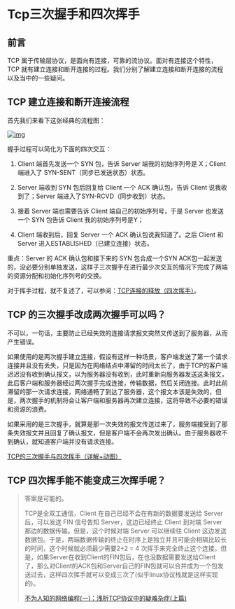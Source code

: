Tcp三次握手和四次挥手
===
## 前言

TCP 属于传输层协议，是面向有连接，可靠的流协议。面对有连接这个特性，TCP 就有建立连接和断开连接的过程。我们分别了解建立连接和断开连接的流程以及当中的一些疑问。

## TCP 建立连接和断开连接流程

首先我们来看下这张经典的流程图：

[![img](http://www.52im.net/data/attachment/forum/201708/28/105123g2lejy56ffwyeyef.jpg)](http://www.52im.net/data/attachment/forum/201708/28/105123g2lejy56ffwyeyef.jpg)

握手过程可以简化为下面的四次交互：

1. Client 端首先发送一个 SYN 包，告诉 Server 端我的初始序列号是 X；Client 端进入了 SYN-SENT（同步已发送状态）状态。

2. Server 端收到 SYN 包后回复给 Client 一个 ACK 确认包，告诉 Client 说我收到了；Server 端进入了SYN-RCVD（同步收到）状态。

3. 接着 Server 端也需要告诉 Client 端自己的初始序列号，于是 Server 也发送一个 SYN 包告诉 Client 我的初始序列号是Y；

4. Client 端收到后，回复 Server 一个 ACK 确认包说我知道了。之后 Client 和 Server 进入ESTABLISHED（已建立连接）状态。


重点：Server 的 ACK 确认包和接下来的 SYN 包合成一个SYN ACK包一起发送的，没必要分别单独发送，这样子三次握手在进行最少次交互的情况下完成了两端的资源分配和初始化序列号的交换。

对于挥手过程，就不复述了，可以参阅：[TCP连接的释放（四次挥手）](https://blog.csdn.net/qzcsu/article/details/72861891)。

## TCP 的三次握手改成两次握手可以吗？

不可以，一句话，主要防止已经失效的连接请求报文突然又传送到了服务器，从而产生错误。

如果使用的是两次握手建立连接，假设有这样一种场景，客户端发送了第一个请求连接并且没有丢失，只是因为在网络结点中滞留的时间太长了，由于TCP的客户端迟迟没有收到确认报文，以为服务器没有收到，此时重新向服务器发送这条报文，此后客户端和服务器经过两次握手完成连接，传输数据，然后关闭连接。此时此前滞留的那一次请求连接，网络通畅了到达了服务器，这个报文本该是失效的，但是，两次握手的机制将会让客户端和服务器再次建立连接，这将导致不必要的错误和资源的浪费。

如果采用的是三次握手，就算是那一次失效的报文传送过来了，服务端接受到了那条失效报文并且回复了确认报文，但是客户端不会再次发出确认。由于服务器收不到确认，就知道客户端并没有请求连接。

[TCP的三次握手与四次挥手（详解+动图）](https://blog.csdn.net/qzcsu/article/details/72861891)

## TCP 四次挥手能不能变成三次挥手呢？

> 答案是可能的。
>
> TCP是全双工通信，Client 在自己已经不会在有新的数据要发送给 Server 后，可以发送 FIN 信号告知 Server，这边已经终止 Client 到对端 Server 那边的数据传输。但是，这个时候对端 Server 可以继续往 Client 这边发送数据包。于是，两端数据传输的终止在时序上是独立并且可能会相隔比较长的时间，这个时候就必须最少需要2+2 = 4 次挥手来完全终止这个连接。但是，如果Server在收到Client的FIN包后，在也没数据需要发送给Client了，那么对Client的ACK包和Server自己的FIN包就可以合并成为一个包发送过去，这样四次挥手就可以变成三次了(似乎linux协议栈就是这样实现的)。
>
> [不为人知的网络编程(一)：浅析TCP协议中的疑难杂症(上篇)](http://www.52im.net/thread-1003-1-1.html)